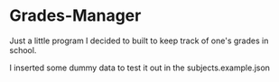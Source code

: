 # Grades-Manager
Just a little program I decided to built to keep track of one's grades in school.

I inserted some dummy data to test it out in the subjects.example.json
